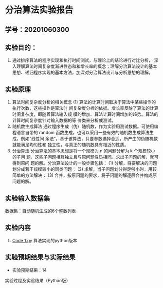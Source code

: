# 分治算法实验报告

## 学号：20201060300


## 实验目的：

1. 通过排序算法的程序实现和执行时间测试，与理论上的结论进行对比分析，
深入理解算法时间复杂度渐进性态和和增长率的概念；理解分治算法设计的基本
思想、递归程序实现的基本方法，加深对分治算法设计与分析思想的理解。

## 实验原理

1. 算法时间复杂度分析的相关概念
(1) 算法的计算时间取决于算法中某些操作的执行次数，这些操作是算法时
间复杂度分析的依据。增长率反映了算法的计算时间复杂度，即随着算法输入规
模的增加、算法计算时间增加的趋势。算法的计算时间复杂度针对输入数据的等
价类来分析或测试。
2. 随机数生成算法
通过程序生成（伪）随机数，作为实验用测试数据。可使用编程语言自带的
random 函数生成，也可以采用一些有效的随机数生成算法生成，例如“线性同
余法”，基于该算法，只要参数选择合适，所产生的伪随机数就能满足均匀性和
独立性，与真正的随机数具有相近的性质。
3. 分治算法
分治算法的基本思想是将一个规模为 n 的问题分解为 k 个规模较小的子问
题，这些子问题相互独立且与原问题性质相同。求出子问题的解，就可得到原问
题的解。分治算法设计的一般步骤包括：
    (1) 分解，将要解决的问题划分成若干规模较小的同类问题；
    (2) 求解，当子问题划分得足够小时，用较简单的方法解决；
    (3) 合并，按原问题的要求，将子问题的解逐层合并构成原问题的解。


## 实验输入数据集

数据集：自动随机生成的6个整数列表

## 实验内容

1. [Code 1.py](./Code1.py) 算法实现的python版本

## 实验预期结果与实际结果
+ 实验预期结果：14

实验过程及实验结果（Python版）

